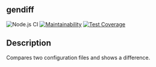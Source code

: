 ## gendiff

![Node.js CI](https://github.com/olgabelykh/frontend-project-lvl2/workflows/Node.js%20CI/badge.svg)
[![Maintainability](https://api.codeclimate.com/v1/badges/a02e247c5db6e6da4145/maintainability)](https://codeclimate.com/github/olgabelykh/frontend-project-lvl2/maintainability)
[![Test Coverage](https://api.codeclimate.com/v1/badges/a02e247c5db6e6da4145/test_coverage)](https://codeclimate.com/github/olgabelykh/frontend-project-lvl2/test_coverage)

## Description

Compares two configuration files and shows a difference.
